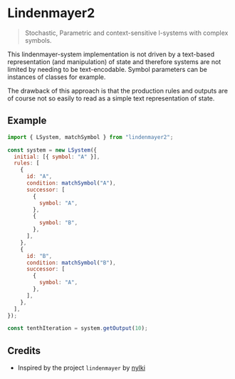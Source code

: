 # Lindenmayer2

> Stochastic, Parametric and context-sensitive l-systems with complex symbols.

This lindenmayer-system implementation is not driven by a text-based
representation (and manipulation) of state and therefore systems are not
limited by needing to be text-encodable. Symbol parameters can be instances of
classes for example.

The drawback of this approach is that the production rules and outputs are of
course not so easily to read as a simple text representation of state.

## Example

```javascript
import { LSystem, matchSymbol } from "lindenmayer2";

const system = new LSystem({
  initial: [{ symbol: "A" }],
  rules: [
    {
      id: "A",
      condition: matchSymbol("A"),
      successor: [
        {
          symbol: "A",
        },
        {
          symbol: "B",
        },
      ],
    },
    {
      id: "B",
      condition: matchSymbol("B"),
      successor: [
        {
          symbol: "A",
        },
      ],
    },
  ],
});

const tenthIteration = system.getOutput(10);
```

## Credits

- Inspired by the project `lindenmayer` by [nylki](https://github.com/nylki/lindenmayer)
